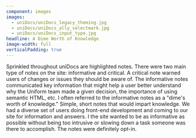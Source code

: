 ```yaml
---
component: images
images:
  - uniDocs/uniDocs_legacy_theming.jpg
  - uniDocs/uniDocs_ally_selectmark.jpg
  - uniDocs/uniDocs_input_type.jpg
headline: A Dime Worth of Knowledge
image-width: full
verticalPadding: true
---
```



Sprinkled throughout uniDocs are highlighted notes. There were two main type of notes on the site: informative and critical. A critical note warned users of changes or issues they should be aware of. The informative notes communicated key information that might help a user better understand why the Uniform team made a given decision, the importance of using semantic HTML, etc. I often referred to the informative notes as a "dime's worth of knowledge." Simple, short notes that would impart knowledge. We had a diverse set of users doing front-end development and coming to our site for information and answers. I the site wanted to be as informative as possible without being too intrusive or slowing down a task someone was there to accomplish. The notes were definitely opt-in.